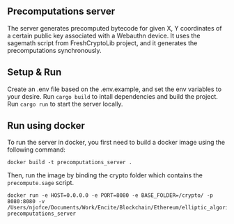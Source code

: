 ## Precomputations server

The server generates precomputed bytecode for given X, Y coordinates of a certain public key associated with a Webauthn device. It uses the sagemath script from FreshCryptoLib project, and it generates the precomputations synchronously.

## Setup & Run

Create an .env file based on the .env.example, and set the env variables to your desire. 
Run `cargo build` to intall dependencies and build the project.
Run `cargo run` to start the server locally.

## Run using docker

To run the server in docker, you first need to build a docker image using the following command:

```
docker build -t precomputations_server .
```

Then, run the image by binding the crypto folder which contains the `precompute.sage` script.

```
docker run -e HOST=0.0.0.0 -e PORT=8080 -e BASE_FOLDER=/crypto/ -p 8080:8080 -v /Users/njofce/Documents/Work/Encite/Blockchain/Ethereum/elliptic_algorithm/precomputations_server/crypto:/crypto precomputations_server
```

